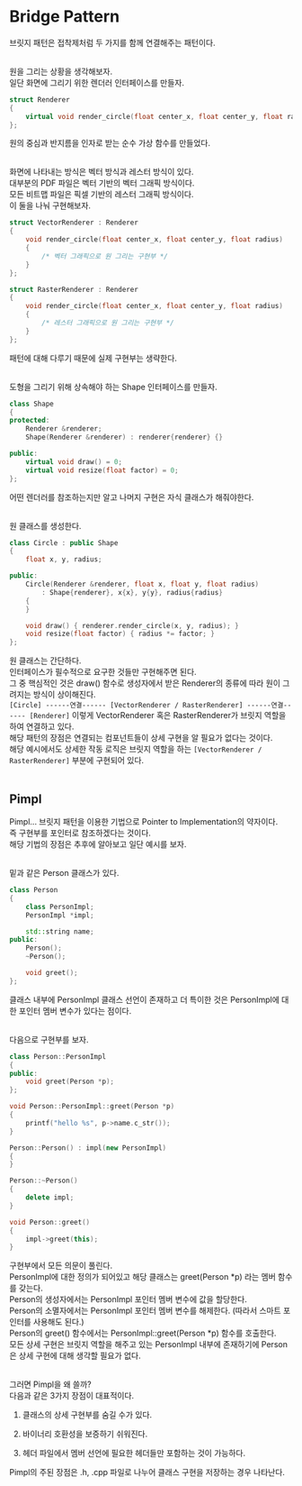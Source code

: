 # Bridge Pattern  

브릿지 패턴은 접착제처럼 두 가지를 함께 연결해주는 패턴이다.  
&nbsp;  

원을 그리는 상황을 생각해보자.  
일단 화면에 그리기 위한 렌더러 인터페이스를 만들자.  
```c++
struct Renderer
{
    virtual void render_circle(float center_x, float center_y, float radius) = 0;
};
```
원의 중심과 반지름을 인자로 받는 순수 가상 함수를 만들었다.  
&nbsp;  

화면에 나타내는 방식은 벡터 방식과 레스터 방식이 있다.  
대부분의 PDF 파일은 벡터 기반의 벡터 그래픽 방식이다.  
모든 비트맵 파일은 픽셀 기반의 레스터 그래픽 방식이다.  
이 둘을 나눠 구현해보자.  
```c++
struct VectorRenderer : Renderer
{
    void render_circle(float center_x, float center_y, float radius)
    {
        /* 벡터 그래픽으로 원 그리는 구현부 */
    }
};

struct RasterRenderer : Renderer
{
    void render_circle(float center_x, float center_y, float radius)
    {
        /* 레스터 그래픽으로 원 그리는 구현부 */
    }
};
```
패턴에 대해 다루기 때문에 실제 구현부는 생략한다.  
&nbsp;  

도형을 그리기 위해 상속해야 하는 Shape 인터페이스를 만들자.  
```c++
class Shape
{
protected:
    Renderer &renderer;
    Shape(Renderer &renderer) : renderer{renderer} {}

public:
    virtual void draw() = 0;
    virtual void resize(float factor) = 0;
};
```
어떤 렌더러를 참조하는지만 알고 나머지 구현은 자식 클래스가 해줘야한다.  
&nbsp;  

원 클래스를 생성한다.  
```c++
class Circle : public Shape
{
    float x, y, radius;

public:
    Circle(Renderer &renderer, float x, float y, float radius)
        : Shape{renderer}, x{x}, y{y}, radius{radius}
    {
    }

    void draw() { renderer.render_circle(x, y, radius); }
    void resize(float factor) { radius *= factor; }
};
```
원 클래스는 간단하다.  
인터페이스가 필수적으로 요구한 것들만 구현해주면 된다.  
그 중 핵심적인 것은 draw() 함수로 생성자에서 받은 Renderer의 종류에 따라 원이 그려지는 방식이 상이해진다.  
```[Circle] ------연결------ [VectorRenderer / RasterRenderer] ------연결------ [Renderer]``` 이렇게 VectorRenderer 혹은 RasterRenderer가 브릿지 역할을 하여 연결하고 있다.  
해당 패턴의 장점은 연결되는 컴포넌트들이 상세 구현을 알 필요가 없다는 것이다.  
해당 예시에서도 상세한 작동 로직은 브릿지 역할을 하는 ```[VectorRenderer / RasterRenderer]``` 부분에 구현되어 있다.  
&nbsp;  

## Pimpl

Pimpl... 브릿지 패턴을 이용한 기법으로 Pointer to Implementation의 약자이다.  
즉 구현부를 포인터로 참조하겠다는 것이다.  
해당 기법의 장점은 추후에 알아보고 일단 예시를 보자.  
&nbsp;  

밑과 같은 Person 클래스가 있다.  
```c++
class Person
{
    class PersonImpl;
    PersonImpl *impl;

    std::string name;
public:
    Person();
    ~Person();

    void greet();
};
```
클래스 내부에 PersonImpl 클래스 선언이 존재하고 더 특이한 것은 PersonImpl에 대한 포인터 멤버 변수가 있다는 점이다.  
&nbsp;  

다음으로 구현부를 보자.  
```c++
class Person::PersonImpl
{
public:
    void greet(Person *p);
};

void Person::PersonImpl::greet(Person *p)
{
    printf("hello %s", p->name.c_str());
}

Person::Person() : impl(new PersonImpl)
{
}

Person::~Person()
{
    delete impl;
}

void Person::greet()
{
    impl->greet(this);
}
```
구현부에서 모든 의문이 풀린다.  
PersonImpl에 대한 정의가 되어있고 해당 클래스는 greet(Person *p) 라는 멤버 함수를 갖는다.  
Person의 생성자에서는 PersonImpl 포인터 멤버 변수에 값을 할당한다.  
Person의 소멸자에서는 PersonImpl 포인터 멤버 변수를 해제한다. (따라서 스마트 포인터를 사용해도 된다.)  
Person의 greet() 함수에서는 PersonImpl::greet(Person *p) 함수를 호출한다.  
모든 상세 구현은 브릿지 역할을 해주고 있는 PersonImpl 내부에 존재하기에 Person은 상세 구현에 대해 생각할 필요가 없다.  
&nbsp;  

그러면 Pimpl을 왜 쓸까?  
다음과 같은 3가지 장점이 대표적이다.  

1. 클래스의 상세 구현부를 숨길 수가 있다.  

2. 바이너리 호환성을 보증하기 쉬워진다.  

3. 헤더 파일에서 멤버 선언에 필요한 헤더들만 포함하는 것이 가능하다.  

Pimpl의 주된 장점은 .h, .cpp 파일로 나누어 클래스 구현을 저장하는 경우 나타난다.  
